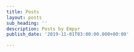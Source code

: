 ```yaml
---
title: Posts
layout: posts
sub_heading: ''
description: Posts by Empyr
publish_date: '2019-11-01T03:00:00.000+00:00'

---
```

